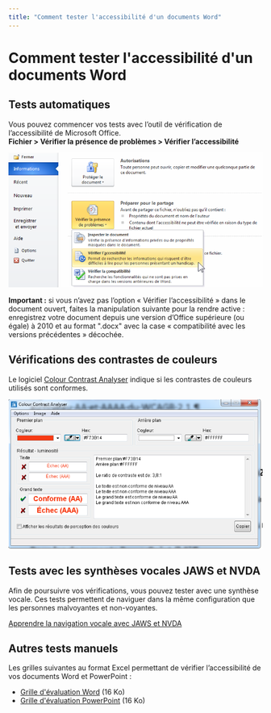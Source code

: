 ```yaml
---
title: "Comment tester l'accessibilité d'un documents Word"
---
```


# Comment tester l'accessibilité d'un documents Word

## Tests automatiques
Vous pouvez commencer vos tests avec l’outil de vérification de l’accessibilité de Microsoft Office.  
**Fichier > Vérifier la présence de problèmes > Vérifier l’accessibilité**

<img alt="capture d'écran du vérificateur d'accessibilité" src="/fr/contenu-editorial/images/word_verification_fr.png" class="img-fluid" />  

**Important :** si vous n’avez pas l’option « Vérifier l’accessibilité » dans le document ouvert, faites la manipulation suivante pour la rendre active : enregistrez votre document depuis une version d’Office supérieure (ou égale) à 2010 et au format ".docx" avec la case « compatibilité avec les versions précédentes » décochée. 

## Vérifications des contrastes de couleurs 
Le logiciel <a lang="en" href="https://developer.paciellogroup.com/resources/contrastanalyser/">Colour Contrast Analyser</a> indique si les contrastes de couleurs utilisés sont conformes. 

<img alt="capture d'écran de l'outil colour contrast analyser" src="/fr/contenu-editorial/images/cca.png" class="img-fluid" />  

## Tests avec les synthèses vocales JAWS et NVDA
Afin de poursuivre vos vérifications, vous pouvez tester avec une synthèse vocale.
Ces tests permettent de naviguer dans la même configuration que les personnes malvoyantes et non-voyantes.

[Apprendre la navigation vocale avec JAWS et NVDA](/fr/web/outils/methodes-et-outils-de-test/navigation-lecteur-ecran/)

## Autres tests manuels
Les grilles suivantes au format Excel permettant de vérifier l’accessibilité de vos documents Word et PowerPoint :
- [Grille d'évaluation Word](/fr/contenu-editorial/grille_eval_AXS_WORD_V1.xlsx) (16 Ko)
- [Grille d'évaluation PowerPoint](/fr/contenu-editorial/grille_eval_AXS_PPT_V2.xlsx) (16 Ko)
